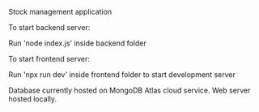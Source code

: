 Stock management application

To start backend server:

Run 'node index.js' inside backend folder

To start frontend server:

Run 'npx run dev' inside frontend folder to start development server

Database currently hosted on MongoDB Atlas cloud service.
Web server hosted locally.